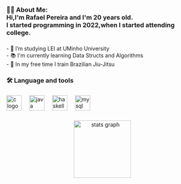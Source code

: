 <h1 align="center"></></h1>

###


###

<h3 align="left">👩‍💻  About Me:<br>Hi,I'm Rafael Pereira and I'm 20 years old.<br>I started programming in 2022,when I started attending college.</h3>

###

<p align="left">- 🔭 I’m studying LEI at UMinho University<br>- 📚 I'm currently learning Data Structs and Algorithms<br>- 🥋 In my free time I train Brazilian Jiu-Jitsu</p>

###

<h3 align="left">🛠 Language and tools</h3>

###

<div align="left">
  <img src="https://cdn.jsdelivr.net/gh/devicons/devicon/icons/c/c-original.svg" height="40" alt="c logo"  />
  <img width="12" />
  <img src="https://cdn.jsdelivr.net/gh/devicons/devicon/icons/java/java-original.svg" height="40" alt="java logo"  />
  <img width="12" />
  <img src="https://cdn.jsdelivr.net/gh/devicons/devicon/icons/haskell/haskell-original.svg" height="40" alt="haskell logo"  />
  <img width="12" />
  <img src="https://cdn.jsdelivr.net/gh/devicons/devicon/icons/mysql/mysql-original.svg" height="40" alt="mysql logo"  />
</div>

###

<div align="center">
  <img src="https://github-readme-stats.vercel.app/api?username=Leafar16&hide_title=false&hide_rank=false&show_icons=true&include_all_commits=false&count_private=true&disable_animations=false&theme=radical&locale=en&hide_border=false&order=1" height="150" alt="stats graph"  />
</div>

###
